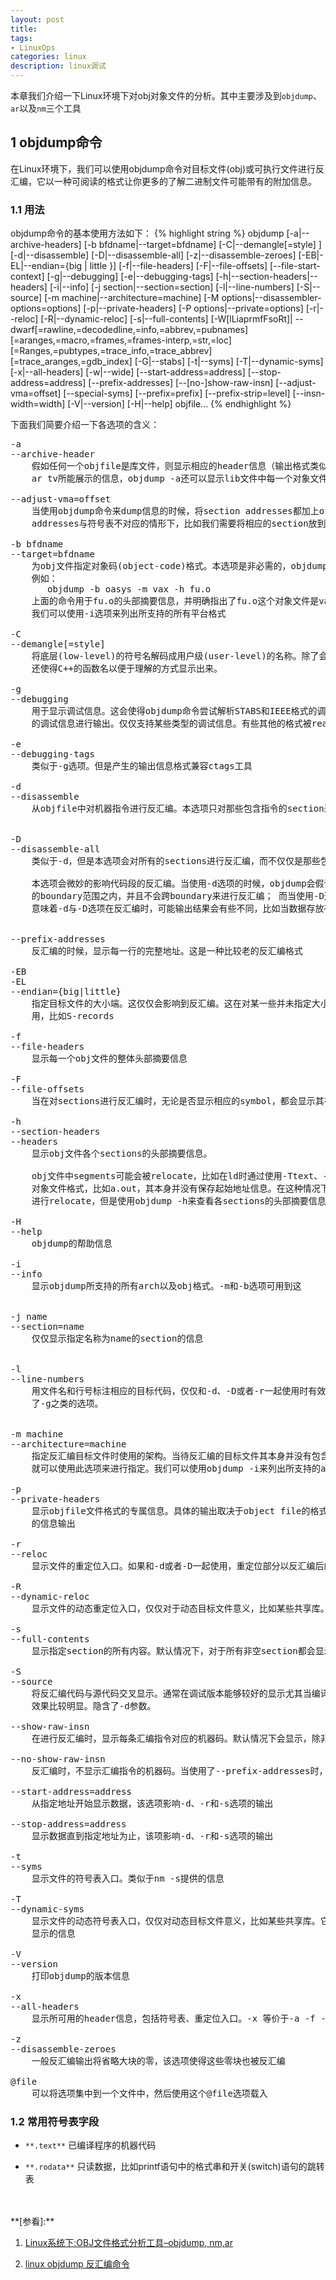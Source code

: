 ```yaml
---
layout: post
title: 
tags:
- LinuxOps
categories: linux
description: linux调试
---
```


本章我们介绍一下Linux环境下对obj对象文件的分析。其中主要涉及到```objdump```、```ar```以及```nm```三个工具

<!-- more -->

## 1 objdump命令

在Linux环境下，我们可以使用objdump命令对目标文件(obj)或可执行文件进行反汇编，它以一种可阅读的格式让你更多的了解二进制文件可能带有的附加信息。

### 1.1 用法
objdump命令的基本使用方法如下：
{% highlight string %}
objdump [-a|--archive-headers]
   [-b bfdname|--target=bfdname]
   [-C|--demangle[=style] ]
   [-d|--disassemble]
   [-D|--disassemble-all]
   [-z|--disassemble-zeroes]
   [-EB|-EL|--endian={big | little }]
   [-f|--file-headers]
   [-F|--file-offsets]
   [--file-start-context]
   [-g|--debugging]
   [-e|--debugging-tags]
   [-h|--section-headers|--headers]
   [-i|--info]
   [-j section|--section=section]
   [-l|--line-numbers]
   [-S|--source]
   [-m machine|--architecture=machine]
   [-M options|--disassembler-options=options]
   [-p|--private-headers]
   [-P options|--private=options]
   [-r|--reloc]
   [-R|--dynamic-reloc]
   [-s|--full-contents]
   [-W[lLiaprmfFsoRt]|
    --dwarf[=rawline,=decodedline,=info,=abbrev,=pubnames]
            [=aranges,=macro,=frames,=frames-interp,=str,=loc]
            [=Ranges,=pubtypes,=trace_info,=trace_abbrev]
            [=trace_aranges,=gdb_index]
   [-G|--stabs]
   [-t|--syms]
   [-T|--dynamic-syms]
   [-x|--all-headers]
   [-w|--wide]
   [--start-address=address]
   [--stop-address=address]
   [--prefix-addresses]
   [--[no-]show-raw-insn]
   [--adjust-vma=offset]
   [--special-syms]
   [--prefix=prefix]
   [--prefix-strip=level]
   [--insn-width=width]
   [-V|--version]
   [-H|--help]
   objfile...
{% endhighlight %}

下面我们简要介绍一下各选项的含义：
<pre>
-a
--archive-header
    假如任何一个objfile是库文件，则显示相应的header信息（输出格式类似于ls -l命令）。除了可以列出
    ar tv所能展示的信息，objdump -a还可以显示lib文件中每一个对象文件的格式。

--adjust-vma=offset
    当使用objdump命令来dump信息的时候，将section addresses都加上offset。此选项主要用于section
    addresses与符号表不对应的情形下，比如我们需要将相应的section放到某一个特殊的地址处时。

-b bfdname
--target=bfdname
    为obj文件指定对象码(object-code)格式。本选项是非必需的，objdump命令可以自动的识别许多种格式。
    例如：
       objdump -b oasys -m vax -h fu.o
    上面的命令用于fu.o的头部摘要信息，并明确指出了fu.o这个对象文件是vax平台上由oasys编译器编译而来。
    我们可以使用-i选项来列出所支持的所有平台格式

-C
--demangle[=style]
    将底层(low-level)的符号名解码成用户级(user-level)的名称。除了会去掉由系统添加的头部下划线之外，
    还使得C++的函数名以便于理解的方式显示出来。

-g
--debugging
    用于显示调试信息。这会使得objdump命令尝试解析STABS和IEEE格式的调试信息，然后以C语言语法格式将相应
    的调试信息进行输出。仅仅支持某些类型的调试信息。有些其他的格式被readelf -w支持

-e
--debugging-tags
    类似于-g选项。但是产生的输出信息格式兼容ctags工具

-d
--disassemble
    从objfile中对机器指令进行反汇编。本选项只对那些包含指令的section进行反汇编。


-D
--disassemble-all
    类似于-d，但是本选项会对所有的sections进行反汇编，而不仅仅是那些包含指令的sections。

    本选项会微妙的影响代码段的反汇编。当使用-d选项的时候，objdump会假设代码中出现的所有symbols都在对应
    的boundary范围之内，并且不会跨boundary来进行反汇编； 而当使用-D选项时，则并不会有这样的假设。这就
    意味着-d与-D选项在反汇编时，可能输出结果会有些不同，比如当数据存放在代码段的情况下。


--prefix-addresses
    反汇编的时候，显示每一行的完整地址。这是一种比较老的反汇编格式

-EB
-EL
--endian={big|little}
    指定目标文件的大小端。这仅仅会影响到反汇编。这在对某一些并未指定大小端信息的obj文件进行反汇编时很有
    用，比如S-records

-f
--file-headers
    显示每一个obj文件的整体头部摘要信息

-F
--file-offsets
    当在对sections进行反汇编时，无论是否显示相应的symbol，都会显示其在文件内的偏移(offset)。

-h
--section-headers
--headers
    显示obj文件各个sections的头部摘要信息。

    obj文件中segments可能会被relocate，比如在ld时通过使用-Ttext、-Tdata或者-Tbss选项。然而，有一些
    对象文件格式，比如a.out，其本身并没有保存起始地址信息。在这种情况下，尽管ld可以正确的对这些sections
    进行relocate，但是使用objdump -h来查看各sections的头部摘要信息时则不能正确的显示地址信息。

-H
--help
    objdump的帮助信息

-i
--info
    显示objdump所支持的所有arch以及obj格式。-m和-b选项可用到这


-j name
--section=name
    仅仅显示指定名称为name的section的信息


-l
--line-numbers
    用文件名和行号标注相应的目标代码，仅仅和-d、-D或者-r一起使用时有效。通常要求具有调试信息，即编译时使用
    了-g之类的选项。


-m machine
--architecture=machine
    指定反汇编目标文件时使用的架构。当待反汇编的目标文件其本身并没有包含arch信息时(如S-records文件)，我们
    就可以使用此选项来进行指定。我们可以使用objdump -i来列出所支持的arch。

-p
--private-headers
    显示objfile文件格式的专属信息。具体的输出取决于object file的格式，对于某一些格式，可能并没有一些额外
    的信息输出

-r
--reloc
    显示文件的重定位入口。如果和-d或者-D一起使用，重定位部分以反汇编后的格式显示出来

-R
--dynamic-reloc
    显示文件的动态重定位入口，仅仅对于动态目标文件意义，比如某些共享库。

-s
--full-contents
    显示指定section的所有内容。默认情况下，对于所有非空section都会显示

-S
--source
    将反汇编代码与源代码交叉显示。通常在调试版本能够较好的显示尤其当编译的时候指定了-g这种调试参数时，
    效果比较明显。隐含了-d参数。

--show-raw-insn
    在进行反汇编时，显示每条汇编指令对应的机器码。默认情况下会显示，除非使用了--prefix-addresses

--no-show-raw-insn
    反汇编时，不显示汇编指令的机器码。当使用了--prefix-addresses时，默认就不会显示机器码

--start-address=address
    从指定地址开始显示数据，该选项影响-d、-r和-s选项的输出

--stop-address=address
    显示数据直到指定地址为止，该项影响-d、-r和-s选项的输出

-t
--syms 
    显示文件的符号表入口。类似于nm -s提供的信息 

-T
--dynamic-syms
    显示文件的动态符号表入口，仅仅对动态目标文件意义，比如某些共享库。它显示的信息类似于 nm -D(--dynamic)
    显示的信息

-V
--version
    打印objdump的版本信息

-x
--all-headers
    显示所可用的header信息，包括符号表、重定位入口。-x 等价于-a -f -h -r -t 同时指定

-z
--disassemble-zeroes
    一般反汇编输出将省略大块的零，该选项使得这些零块也被反汇编

@file
    可以将选项集中到一个文件中，然后使用这个@file选项载入
</pre>

### 1.2 常用符号表字段
* ```**.text**``` 已编译程序的机器代码

* ```**.rodata**``` 只读数据，比如printf语句中的格式串和开关(switch)语句的跳转表




<br />
<br />
**[参看]:**

1. [Linux系统下:OBJ文件格式分析工具–objdump, nm,ar](http://qiusuoge.com/12021.html)

2. [linux objdump 反汇编命令](https://blog.csdn.net/whatday/article/details/99154104)

<br />
<br />
<br />





